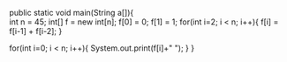 public static void main(String a[]){   
  int n = 45;
  int[] f = new int[n];
  f[0] = 0;
  f[1] = 1;
  for(int i=2; i < n; i++){
    f[i] = f[i-1] + f[i-2];
  }
 
  for(int i=0; i < n; i++){
     System.out.print(f[i]+" ");
   }
}
